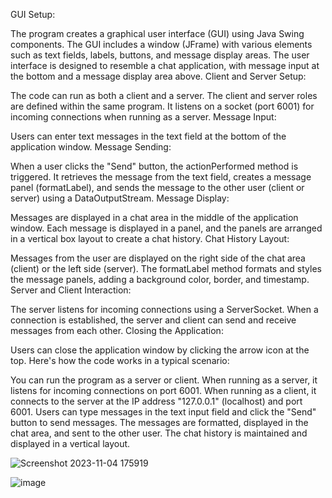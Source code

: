 GUI Setup:

The program creates a graphical user interface (GUI) using Java Swing components. The GUI includes a window (JFrame) with various elements such as text fields, labels, buttons, and message display areas.
The user interface is designed to resemble a chat application, with message input at the bottom and a message display area above.
Client and Server Setup:

The code can run as both a client and a server. The client and server roles are defined within the same program.
It listens on a socket (port 6001) for incoming connections when running as a server.
Message Input:

Users can enter text messages in the text field at the bottom of the application window.
Message Sending:

When a user clicks the "Send" button, the actionPerformed method is triggered. It retrieves the message from the text field, creates a message panel (formatLabel), and sends the message to the other user (client or server) using a DataOutputStream.
Message Display:

Messages are displayed in a chat area in the middle of the application window. Each message is displayed in a panel, and the panels are arranged in a vertical box layout to create a chat history.
Chat History Layout:

Messages from the user are displayed on the right side of the chat area (client) or the left side (server). The formatLabel method formats and styles the message panels, adding a background color, border, and timestamp.
Server and Client Interaction:

The server listens for incoming connections using a ServerSocket.
When a connection is established, the server and client can send and receive messages from each other.
Closing the Application:

Users can close the application window by clicking the arrow icon at the top.
Here's how the code works in a typical scenario:

You can run the program as a server or client.
When running as a server, it listens for incoming connections on port 6001.
When running as a client, it connects to the server at the IP address "127.0.0.1" (localhost) and port 6001.
Users can type messages in the text input field and click the "Send" button to send messages.
The messages are formatted, displayed in the chat area, and sent to the other user.
The chat history is maintained and displayed in a vertical layout.

![Screenshot 2023-11-04 175919](https://github.com/amanraut29/Chat_space/assets/123371627/a58d1ac2-c04d-4d89-9f94-02105af0ad8d)



![image](https://github.com/amanraut29/Chat_space/assets/123371627/19e475bc-e9ac-46d6-851a-b0b55c4b09ea)
